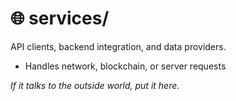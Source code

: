 # 🌐 services/

API clients, backend integration, and data providers.
- Handles network, blockchain, or server requests

_If it talks to the outside world, put it here._
